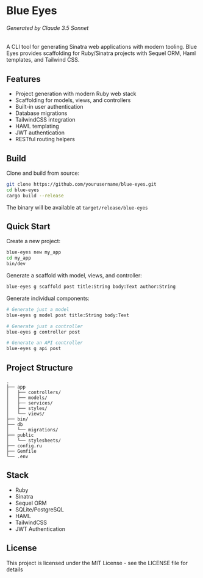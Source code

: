 # Blue Eyes

###### Generated by Claude 3.5 Sonnet

A CLI tool for generating Sinatra web applications with modern tooling. Blue Eyes provides scaffolding for Ruby/Sinatra projects with Sequel ORM, Haml templates, and Tailwind CSS.

## Features

- Project generation with modern Ruby web stack
- Scaffolding for models, views, and controllers
- Built-in user authentication
- Database migrations
- TailwindCSS integration
- HAML templating
- JWT authentication
- RESTful routing helpers

## Build

Clone and build from source:

```bash
git clone https://github.com/yourusername/blue-eyes.git
cd blue-eyes
cargo build --release
```

The binary will be available at `target/release/blue-eyes`

## Quick Start

Create a new project:

```bash
blue-eyes new my_app
cd my_app
bin/dev
```

Generate a scaffold with model, views, and controller:

```bash
blue-eyes g scaffold post title:String body:Text author:String
```

Generate individual components:

```bash
# Generate just a model
blue-eyes g model post title:String body:Text

# Generate just a controller
blue-eyes g controller post

# Generate an API controller
blue-eyes g api post
```

## Project Structure

```
.
├── app
│   ├── controllers/
│   ├── models/
│   ├── services/
│   ├── styles/
│   └── views/
├── bin/
├── db
│   └── migrations/
├── public
│   └── stylesheets/
├── config.ru
├── Gemfile
└── .env
```

## Stack

- Ruby
- Sinatra
- Sequel ORM
- SQLite/PostgreSQL
- HAML
- TailwindCSS
- JWT Authentication

## License

This project is licensed under the MIT License - see the LICENSE file for details
